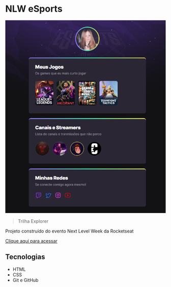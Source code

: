# NLW eSports 

![preview](./.github/preview.png)

> Trilha Explorer

Projeto construído do evento Next Level Week da Rocketseat

[Clique aqui para acessar](https://mandroti.github.io/NLW-esports-explore/)

## Tecnologias 
- HTML
- CSS
- Git e GitHub